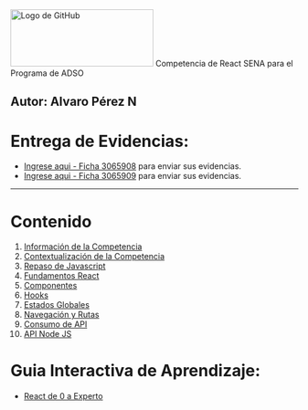 <img src="https://somospnt.com/images/blog/cover/componentes-react.png" alt="Logo de GitHub" width="250" height="100">
Competencia de React SENA para el Programa de ADSO

**Autor:** Alvaro Pérez N
---

# Entrega de Evidencias:
- [Ingrese aqui - Ficha 3065908](https://classroom.google.com/c/Nzc3MTk0NDIzMTA4?cjc=6unoea7z) para enviar sus evidencias.
- [Ingrese aqui - Ficha 3065909](https://classroom.google.com/c/Nzg0NDQwOTY3NTM0?cjc=kkr6hz5l) para enviar sus evidencias.
---

# Contenido
1. [Información de la Competencia](https://github.com/aperezn298/ReactSENA/tree/main/01_InfoCompetencia_3065908)
2. [Contextualización de la Competencia](https://github.com/aperezn298/ReactSENA/tree/main/02_ContextualizacionCompetencia)
3. [Repaso de Javascript](https://github.com/aperezn298/ReactSENA/tree/main/03_RepasoJavascript)
4. [Fundamentos React](https://github.com/aperezn298/ReactSENA/tree/main/04_FundamentosReact)
5. [Componentes](https://github.com/aperezn298/ReactSENA/tree/main/05_Componentes)
6. [Hooks](https://github.com/aperezn298/ReactSENA/tree/main/06_Hooks)
7. [Estados Globales](https://github.com/aperezn298/ReactSENA/tree/main/07_EstadosGlobales)
8. [Navegación y Rutas](https://github.com/aperezn298/ReactSENA/tree/main/08_Navegacion)
9. [Consumo de API](https://github.com/aperezn298/ReactSENA/tree/main/09_ConsumoAPI)
10. [API Node JS](https://github.com/aperezn298/ReactSENA/tree/main/10_API_NodeJS)


# Guia Interactiva de Aprendizaje:
- [React de 0 a Experto](https://ingdanielbs.github.io/guias-software/React/index.html#inicio)
